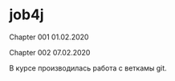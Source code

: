 # job4j
Chapter 001
01.02.2020

Chapter 002
07.02.2020

В курсе производилась работа с веткамы git.
